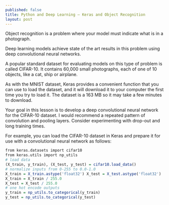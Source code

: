 ```yaml
---
published: false
title: Python and Deep Learning – Keras and Object Recognition
layout: post
---
```

Object recognition is a problem where your model must indicate what is in a photograph.

Deep learning models achieve state of the art results in this problem using deep convolutional neural networks.

A popular standard dataset for evaluating models on this type of problem is called CIFAR-10. It contains 60,000 small photographs, each of one of 10 objects, like a cat, ship or airplane.

As with the MNIST dataset, Keras provides a convenient function that you can use to load the dataset, and it will download it to your computer the first time you try to load it. The dataset is a 163 MB so it may take a few minutes to download.

Your goal in this lesson is to develop a deep convolutional neural network for the CIFAR-10 dataset. I would recommend a repeated pattern of convolution and pooling layers. Consider experimenting with drop-out and long training times.

For example, you can load the CIFAR-10 dataset in Keras and prepare it for use with a convolutional neural network as follows:

```r
from keras.datasets import cifar10
from keras.utils import np_utils
# load data
(X_train, y_train), (X_test, y_test) = cifar10.load_data()
# normalize inputs from 0-255 to 0.0-1.0
X_train = X_train.astype('float32') X_test = X_test.astype('float32')
X_train = X_train / 255.0
X_test = X_test / 255.0
# one hot encode outputs
y_train = np_utils.to_categorical(y_train)
y_test = np_utils.to_categorical(y_test)
```
